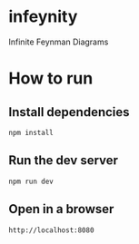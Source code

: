# infeynity
Infinite Feynman Diagrams

# How to run

## Install dependencies
```
npm install
```

## Run the dev server
```
npm run dev
```

## Open in a browser
```
http://localhost:8080
```
